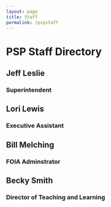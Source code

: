 ```yaml
---
layout: page
title: Staff
permalink: /pspstaff
---
```


# PSP Staff Directory

## Jeff Leslie
### Superintendent

## Lori Lewis
### Executive Assistant

## Bill Melching
### FOIA Adminstrator

## Becky Smith
### Director of Teaching and Learning

